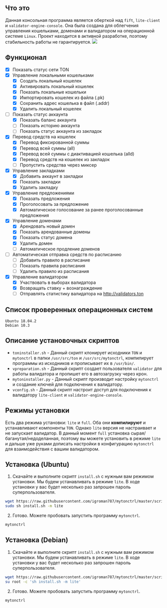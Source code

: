 ## Что это
Данная консольная программа является оберткой над `fift`, `lite-client` и `validator-engine-console`. Она была создана для облегчения управления кошельками, доменами и валидатором на операционной системе `Linux`.
Проект находится в активной разработке, поэтому стабильность работы не гарантируется.
![](https://raw.githubusercontent.com/igroman787/mytonctrl/master/screens/mytonctrl-status.png)

## Функционал
- [x] Показать статус сети TON
- [x] Управление локальными кошельками
	- [x] Создать локальный кошелек
	- [x] Активировать локальный кошелек
	- [x] Показать локальные кошельки
	- [x] Импортировать кошелек из файла (.pk)
	- [x] Сохранить адрес кошелька в файл (.addr)
	- [x] Удалить локальный кошелек
- [ ] Показать статус аккаунта
	- [x] Показать баланс аккаунта
	- [ ] Показать историю аккаунта
	- [ ] Показать статус аккаунта из закладок
- [x] Перевод средств на кошелек
	- [x] Перевод фиксированной суммы
	- [x] Перевод всей суммы (all)
	- [x] Перевод всей суммы с диактивацией кошелька (alld)
	- [x] Перевод средств на кошелек из закладок
	- [ ] Пропустить средства через миксер
- [x] Управление закладками
	- [x] Добавить аккаунт в закладки
	- [x] Показать закладки
	- [x] Удалить закладку
- [x] Управление предложениями
	- [x] Показать предложения
	- [x] Проголосовать за предложение
	- [x] Автоматическое голосование за ранее проголосованные предложения
- [x] Управление доменами
	- [x] Арендовать новый домен
	- [x] Показать арендованные домены
	- [x] Показать статус домена
	- [x] Удалить домен
	- [ ] Автоматическое продление доменов
- [ ] Автоматическая отправка средств по расписанию
	- [ ] Добавить правило в расписание
	- [ ] Показать правила расписания
	- [ ] Удалить правило из расписания
- [x] Управление валидатором
	- [x] Участвовать в выборах валидатора
	- [x] Возвращать ставку + вознаграждение
	- [ ] Отправлять статистику валидатора на http://validators.ton

## Список проверенных операционных систем
```
Ubuntu 18.04.2
Debian 10.3
```

## Описание установочных скриптов
- `toninstaller.sh` - Данный скрипт клонирует исходники `TON` и `mytonctrl` в папки `/usr/src/ton` и `/usr/src/mytonctrl`, компилирует программы из исходников и прописывает их в `/usr/bin/`.
- `vpreparation.sh` - Данный скрипт создает пользователя `validator` для работы валидатора и пропишет его в автозагрузку через крон.
- `mytoninstaller.py` - Данный скрипт производит настройку `mytonctrl` и создание ключей для подключения к валидатору.
- `vconfig.sh` - Данный скрипт настроит доступ для подключения к валидатору `lite-client` и `validator-engine-console`.

## Режимы установки
Есть два режима установки: `lite` и `full`. Оба они **компилируют** и устанавливают компоненты `TON`. Однако `lite` версия не настраивает и не запускает валидатор. В данный момент `full` установка сырая/баганутая/недоделанная, поэтому вы можете установить в режиме `lite` и дальше уже руками дописать настройки в конфигурацию `mytonctrl` для взаимодействия с вашим валидатором.

## Установка (Ubuntu)
1. Скачайте и выполните скрипт `install.sh` с нужным вам режимом установки. Мы будем устанавливать в режиме `lite`. В ходе установки у вас будет несколько раз запрошен пароль суперпользователя.
```sh
wget https://raw.githubusercontent.com/igroman787/mytonctrl/master/scripts/install.sh
sudo sh install.sh -m lite
```

2. Готово. Можете пробовать запустить программу `mytonctrl`.
```sh
mytonctrl
```


## Установка (Debian)
1. Скачайте и выполните скрипт `install.sh` с нужным вам режимом установки. Мы будем устанавливать в режиме `lite`. В ходе установки у вас будет несколько раз запрошен пароль суперпользователя.
```sh
wget https://raw.githubusercontent.com/igroman787/mytonctrl/master/scripts/install.sh
su root -c 'sh install.sh -m lite'
```

2. Готово. Можете пробовать запустить программу `mytonctrl`.
```sh
mytonctrl
```
